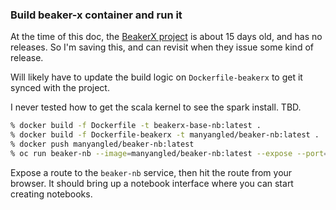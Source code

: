
### Build beaker-x container and run it

At the time of this doc, the [BeakerX project](https://github.com/twosigma/beakerx) is about 15 days old, and has no releases.
So I'm saving this, and can revisit when they issue some kind of release.

Will likely have to update the build logic on `Dockerfile-beakerx` to get
it synced with the project.

I never tested how to get the scala kernel to see the spark install.  TBD.

```bash
% docker build -f Dockerfile -t beakerx-base-nb:latest .
% docker build -f Dockerfile-beakerx -t manyangled/beaker-nb:latest .
% docker push manyangled/beaker-nb:latest
% oc run beaker-nb --image=manyangled/beaker-nb:latest --expose --port=8888
```

Expose a route to the `beaker-nb` service, then hit the route from your browser.
It should bring up a notebook interface where you can start creating
notebooks.
